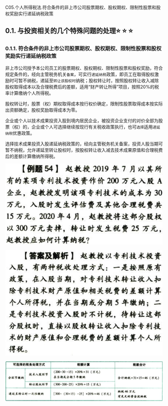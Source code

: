 C05.个人所得税法.符合条件的非上市公司股票期权、股权期权、限制性股票和股权奖励实行递延纳税政策

## 0.1. 与投资相关的几个特殊问题的处理:star: :star: :star: 

### 0.1.1. 符合条件的非上市公司股票期权、股权期权、限制性股票和股权奖励实行递延纳税政策

非上市公司授予本公司员工的股票期权、股权期权、限制性股票和股权奖励，符合规定条件的，经向主管税务机关`备案`，可实行`递延纳税`政策，即员工在取得股权激励时可暂不纳税，递延至`转让该股权时`纳税；股权转让时，按照股权转让收入减除股权取得成本以及合理税费后的差额，适用“财产转让所得”项目，按照20%的税率计算缴纳个人所得税。

股权转让时，股票（权）期权取得成本按行权价确定，限制性股票取得成本按实际出资额确定，股权奖励取得成本为零。

企业或个人以技术成果投资入股到境内居民企业，被投资企业支付的对价全部为股票（权）的，企业或个人可选择继续按现行有关税收政策执行，也可`选择`适用`递延纳税`优惠政策。

选择技术成果投资入股递延纳税政策的，经向主管税务机关备案，投资人股当期可暂不纳税，允许递延至转让股权时，按股权转让收入减去技术成果原值和合理税费后的差额计算缴纳所得税。

![](media/ad6c09af5308ffc697a3701628ace240.png)

![](media/e047fda1cb4f907f316d7c9970769d28.png)

![](media/9ffdf0787d288f41c73b37e98594df42.png)
